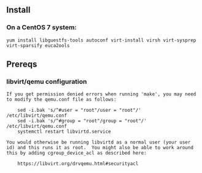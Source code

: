 ## Install

### On a CentOS 7 system:

    yum install libguestfs-tools autoconf virt-install virsh virt-sysprep virt-sparsify euca2ools

## Prereqs

### libvirt/qemu configuration

    If you get permission denied errors when running 'make', you may need to modify the qemu.conf file as follows:

        sed -i.bak 's/^#user = "root"/user = "root"/' /etc/libvirt/qemu.conf
        sed -i.bak 's/^#group = "root"/group = "root"/' /etc/libvirt/qemu.conf
        systemctl restart libvirtd.service

    You would otherwise be running libvirtd as a normal user (your user id) and this runs it as root.  You might also be able to work around this by adding cgroup_device_acl as described here:

        https://libvirt.org/drvqemu.html#securityacl
